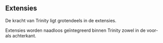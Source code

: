 ## Extensies

De kracht van Trinity ligt grotendeels in de extensies.

Extensies worden naadloos geïntegreerd binnen Trinity zowel in de voor- als achterkant.